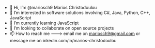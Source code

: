 - 👋 Hi, I’m @mariosch9 Marios Christodoulou
- 👀 I’m interested in software solutions involving C#, Java, Python, C++, JavaScript
- 🌱 I’m currently learning JavaScript
- 💞️ I’m looking to collaborate on open source projects
- 📫 How to reach me ---> email me on mariosch9@gmail.com or message me on inkedin.com/in/marios-christodoulou

<!---
mariosch9/mariosch9 is a ✨ special ✨ repository because its `README.md` (this file) appears on your GitHub profile.
You can click the Preview link to take a look at your changes.
--->
